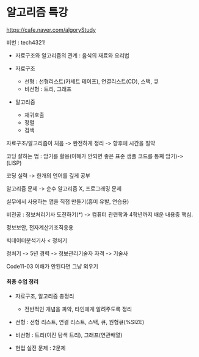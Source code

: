 # 알고리즘 특강

https://cafe.naver.com/algoryStudy

비번 : tech4321!

- 자료구조와 알고리즘의 관계 : 음식의 재료와 요리법



- 자료구조
  - 선형 : 선형리스트(카세트 테이프), 연결리스트(CD), 스택, 큐
  - 비선형 : 트리, 그래프



- 알고리즘
  - 재귀호출
  - 정렬
  - 검색



자료구조/알고리즘이 처음 -> 완전하게 정리 -> 향후에 시간을 절약



코딩 잘하는 법 : 암기를 활용(이해가 안되면 좋은 표준 샘플 코드를 통째 암기)-> (LISP)



코딩 실력 -> 한개의 언어를 깊게 공부



알고리즘 문제 -> 순수 알고리즘 X, 프로그래밍 문제



실무에서 사용하는 앱을 직접 만들기(흥미 유발, 연습용)



비전공 : 정보처리기사 도전하기(*) -> 컴퓨터 관련학과 4학년까지 배운 내용중 핵심.

정보보안, 전자계산기조직응용

빅데이터분석기사 < 정처기

정처기 -> 5년 경력 -> 정보관리기술자 자격 -> 기술사



Code11-03 이해가 안된다면 그냥 외우기

#### 최종 수업 정리

- 자료구조, 알고리즘 총정리 
  - 전반적인 개념을 파악, 타인에게 알려주도록 정리



- 선형 : 선형 리스트, 연결 리스트, 스택, 큐, 원형큐(%SIZE)
- 비선형 : 트리(이진 탐색 트리), 그래프(연관배열)
- 현업 실전 문제 : 2문제
